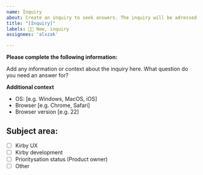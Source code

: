```yaml
---
name: Inquiry
about: Create an inquiry to seek answers. The inquiry will be adressed during open office hours on Tuesday and Thursday 9.15-10.15
title: "[Inquiry]"
labels: 👶🏻 New, inquiry
assignees: 'alxzak'

---
```


**Please complete the following information:**

Add any information or context about the inquiry here. What question do you need an answer for?

**Additional context**
- OS: [e.g. Windows, MacOS, iOS]
- Browser [e.g. Chrome, Safari]
- Browser version [e.g. 22]

## Subject area:

<!-- Please check the one that applies to this PR using "x". -->

- [ ] Kirby UX
- [ ] Kirby development
- [ ] Prioritysation status (Product owner)
- [ ] Other
